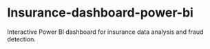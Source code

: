 # Insurance-dashboard-power-bi
Interactive Power BI dashboard for insurance data analysis and fraud detection.
